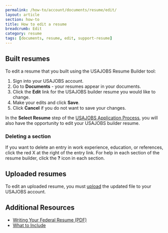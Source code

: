 ```yaml
---
permalink: /how-to/account/documents/resume/edit/
layout: article
section: how-to
title: How to edit a resume
breadcrumb: Edit
category: resume
tags: [documents, resume, edit, support-resume]
---
```


## Built resumes

To edit a resume that you built using the USAJOBS Resume Builder tool:

1.  Sign into your USAJOBS account.
2.  Go to  **Documents** - your resumes appear in your documents.
3.  Click the **Edit** link for the USAJOBS builder resume you would like to change.
4.  Make your edits and click **Save**.
5.  Click **Cancel** if you do not want to save your changes.

In the **Select Resume** step of the [USAJOBS Application Process](../../../../application/), you will also have the opportunity to edit your USAJOBS builder resume.

### Deleting a section

If you want to delete an entry in work experience, education, or references, click the red X at the right of the entry link. For help in each section of the resume builder, click the **?** icon in each section.

## Uploaded resumes

To edit an uploaded resume, you must [upload](../upload/) the updated file to your USAJOBS account.

## Additional Resources

* [Writing Your Federal Resume (PDF)](../writing-your-federal-resume.pdf)
* [What to Include](../../../../../faq/application/documents/resume/what-to-include/)

